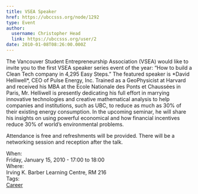 ```yaml
---
title: VSEA Speaker 
href: https://ubccsss.org/node/1292
type: Event
author:
  username: Christopher Head
  link: https://ubccsss.org/user/2
date: 2010-01-08T08:26:00.000Z
---
```


<div class="field field-name-body field-type-text-with-summary field-label-hidden"><div class="field-items"><div class="field-item even"><p>The Vancouver Student Entrepreneurship Association (VSEA) would like to invite you to the first VSEA speaker series event of the year: &#x201C;How to build a Clean Tech company in 4,295 Easy Steps.&#x201D; The featured speaker is *David Helliwell*, CEO of Pulse Energy, Inc. Trained as a GeoPhysicist at Harvard and received his MBA at the Ecole Nationale des Ponts et Chauss&#xE9;es in Paris, Mr. Helliwell is presently dedicating his full effort in marrying innovative technologies and creative mathematical analysis to help companies and institutions, such as UBC, to reduce as much as 30% of their existing energy consumption. In the upcoming seminar, he will share his insights on using powerful economical and how financial incentives reduce 30% of world&#x2019;s environmental problems.</p>
<p>Attendance is free and refreshments will be provided. There will be a networking session and reception after the talk.</p>
</div></div></div><div class="field field-name-field-dates field-type-datetime field-label-above"><div class="field-label">When:&#xA0;</div><div class="field-items"><div class="field-item even"><span class="date-display-single">Friday, January 15, 2010 - <span class="date-display-range"><span class="date-display-start">17:00</span> to <span class="date-display-end">18:00</span></span></span></div></div></div><div class="field field-name-field-location field-type-text field-label-above"><div class="field-label">Where:&#xA0;</div><div class="field-items"><div class="field-item even">Irving K. Barber Learning Centre, RM 216</div></div></div>    <footer>
    <div class="field field-name-field-tags field-type-taxonomy-term-reference field-label-above"><div class="field-label">Tags:&#xA0;</div><div class="field-items"><div class="field-item even"><a href="/career">Career</a></div></div></div>      </footer>
